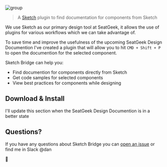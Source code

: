 ![group](https://user-images.githubusercontent.com/6005819/48369126-92b70a00-e6ad-11e8-96c9-d17c6f7260c1.png)

> A <a href="sketchapp.com">Sketch</a> plugin to find documentation for components from Sketch

We use Sketch as our primary design tool at SeatGeek, it allows the use of plugins for various workflows which we can take advantage of. 

To save time and improve the usefulness of the upcoming SeatGeek Design Documention I've created a plugin that will allow you to hit `CMD + Shift + P` to open the documention for the selected component.

Sketch Bridge can help you:

- Find documention for components directly from Sketch
- Get code samples for selected components
- View best practices for components while designing

## Download & Install

I'll update this section when the SeatGeek Design Documention is in a better state

## Questions?

If you have any questions about Sketch Bridge you can <a href="https://github.com/seatgeek/seatgeek-bridge/issues/new">open an issue</a> or find me in Slack @dan
  
🤙
